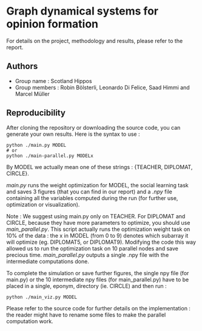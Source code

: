 # Graph dynamical systems for opinion formation 

For details on the project, methodology and results, please refer to the report.

## Authors 
- Group name : Scotland Hippos
- Group members : Robin Bölsterli, Leonardo Di Felice, Saad Himmi and Marcel Müller

## Reproducibility

After cloning the repository or downloading the source code, you can generate your own results. Here is the syntax to use : 

```
python ./main.py MODEL
# or 
python ./main-parallel.py MODELx
```

By MODEL we actually mean one of these strings  : {TEACHER, DIPLOMAT, CIRCLE}. 

*main.py* runs the weight optimization for MODEL, the social learning task and saves 3 figures (that you can find in our report) and a *.npy* file containing all the variables computed during the run (for further use, optimization or visualization). 

Note : We suggest using main.py only on TEACHER. For DIPLOMAT and CIRCLE, because they have more parameters to optimize, you should use *main_parallel.py*. This script actually runs the optimization weight task on 10% of the data : the x in MODEL (from 0 to 9) denotes which subarray it will optimize (eg. DIPLOMAT5, or DIPLOMAT9). Modifying the code this way allowed us to run the optimization task on 10 parallel nodes and save precious time. *main_parallel.py* outputs a single .npy file with the intermediate computations done.

To complete the simulation or save further figures, the single npy file (for main.py) or the 10 intermediate npy files (for main_parallel.py) have to be placed in a single, eponym, directory (ie. CIRCLE) and then run : 

```
python ./main_viz.py MODEL
```

Please refer to the source code for further details on the implementation : the reader might have to rename some files to make the parallel computation work. 
